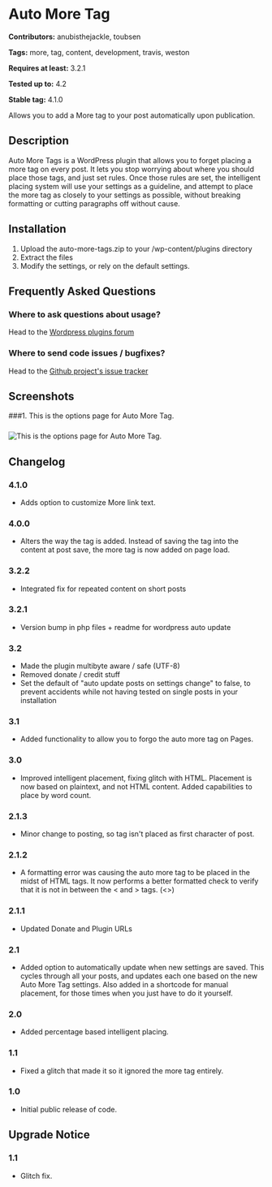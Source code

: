 # Auto More Tag #
**Contributors:** anubisthejackle, toubsen
  
**Tags:** more, tag, content, development, travis, weston
  
**Requires at least:** 3.2.1
  
**Tested up to:** 4.2
  
**Stable tag:** 4.1.0
  

Allows you to add a More tag to your post automatically upon publication.

## Description ##

Auto More Tags is a WordPress plugin that allows you to forget placing a more
tag on every post. It lets you stop worrying about where you should place those
tags, and just set rules. Once those rules are set, the intelligent placing
system will use your settings as a guideline, and attempt to place the more tag
as closely to your settings as possible, without breaking formatting or cutting
paragraphs off without cause.

## Installation ##

1. Upload the auto-more-tags.zip to your /wp-content/plugins directory
2. Extract the files
3. Modify the settings, or rely on the default settings.

## Frequently Asked Questions ##

### Where to ask questions about usage? ###
Head to the [Wordpress plugins forum](http://wordpress.org/support/plugin/auto-more-tag)

### Where to send code issues / bugfixes? ###
Head to the [Github project's issue tracker](https://github.com/anubisthejackle/wp-auto-more-tag/issues)

## Screenshots ##

###1. This is the options page for Auto More Tag.
###
![This is the options page for Auto More Tag.
](https://s.w.org/plugins/auto-more-tag/screenshot-1.png)


## Changelog ##

### 4.1.0 ###
* Adds option to customize More link text.

### 4.0.0 ###
* Alters the way the tag is added. Instead of saving the tag into the content at post save, the more tag is now added on page load.

### 3.2.2 ###
* Integrated fix for repeated content on short posts

### 3.2.1 ###
* Version bump in php files + readme for wordpress auto update
### 3.2 ###
* Made the plugin multibyte aware / safe (UTF-8)
* Removed donate / credit stuff
* Set the default of "auto update posts on settings change" to false, to prevent
  accidents while not having tested on single posts in your installation

### 3.1 ###
* Added functionality to allow you to forgo the auto more tag on Pages.

### 3.0 ###
* Improved intelligent placement, fixing glitch with HTML. Placement is now
  based on plaintext, and not HTML content. Added capabilities to place by word
  count.

### 2.1.3 ###
* Minor change to posting, so tag isn't placed as first character of post.

### 2.1.2 ###
* A formatting error was causing the auto more tag to be placed in the midst of
  HTML tags. It now performs a better formatted check to verify that it is not
  in between the &lt; and &gt; tags. (<>)

### 2.1.1 ###
* Updated Donate and Plugin URLs

### 2.1 ###
* Added option to automatically update when new settings are saved. This cycles
  through all your posts, and updates each one based on the new Auto More Tag
  settings. Also added in a shortcode for manual placement, for those times when
  you just have to do it yourself.

### 2.0 ###
* Added percentage based intelligent placing. 

### 1.1 ###
* Fixed a glitch that made it so it ignored the more tag entirely.

### 1.0 ###
* Initial public release of code.

## Upgrade Notice ##

### 1.1 ###
* Glitch fix.
